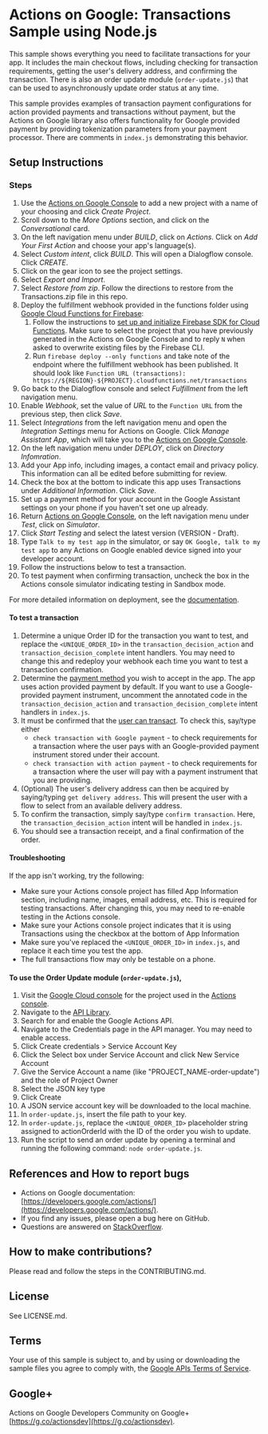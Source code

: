 # Actions on Google: Transactions Sample using Node.js

This sample shows everything you need to facilitate transactions for your app.
It includes the main checkout flows, including checking for transaction
requirements, getting the user's delivery address, and confirming the
transaction. There is also an order update module (`order-update.js`) that can
be used to asynchronously update order status at any time.

This sample provides examples of transaction payment configurations for
action provided payments and transactions without payment, but the Actions on
Google library also offers functionality for Google provided payment by
providing tokenization parameters from your payment processor. There are
comments in `index.js` demonstrating this behavior.

## Setup Instructions

### Steps
1. Use the [Actions on Google Console](https://console.actions.google.com) to add a new project with a name of your choosing and click *Create Project*.
1. Scroll down to the *More Options* section, and click on the *Conversational* card.
1. On the left navigation menu under *BUILD*, click on *Actions*. Click on *Add Your First Action* and choose your app's language(s).
1. Select *Custom intent*, click *BUILD*. This will open a Dialogflow console. Click *CREATE*.
1. Click on the gear icon to see the project settings.
1. Select *Export and Import*.
1. Select *Restore from zip*. Follow the directions to restore from the Transactions.zip file in this repo.
1. Deploy the fulfillment webhook provided in the functions folder using [Google Cloud Functions for Firebase](https://firebase.google.com/docs/functions/):
   1. Follow the instructions to [set up and initialize Firebase SDK for Cloud Functions](https://firebase.google.com/docs/functions/get-started#set_up_and_initialize_functions_sdk). Make sure to select the project that you have previously generated in the Actions on Google Console and to reply `N` when asked to overwrite existing files by the Firebase CLI.
   1. Run `firebase deploy --only functions` and take note of the endpoint where the fulfillment webhook has been published. It should look like `Function URL (transactions): https://${REGION}-${PROJECT}.cloudfunctions.net/transactions`
1. Go back to the Dialogflow console and select *Fulfillment* from the left navigation menu.
1. Enable *Webhook*, set the value of *URL* to the `Function URL` from the previous step, then click *Save*.
1. Select *Integrations* from the left navigation menu and open the *Integration Settings* menu for Actions on Google. Click *Manage Assistant App*, which will take you to the [Actions on Google Console](https://console.actions.google.com).
1. On the left navigation menu under *DEPLOY*, click on *Directory Infomration*.
1. Add your App info, including images, a contact email and privacy policy. This information can all be edited before
submitting for review.
1. Check the box at the bottom to indicate this app uses Transactions under *Additional Information*. Click *Save*.
1. Set up a payment method for your account in the Google Assistant settings on your phone if you haven't set one up already.
1. Return [Actions on Google Console](https://console.actions.google.com), on the left navigation menu under *Test*, click on *Simulator*.
1. Click *Start Testing* and select the latest version (VERSION - Draft).
1. Type `Talk to my test app` in the simulator, or say `OK Google, talk to my test app` to any Actions on Google enabled device signed into your
developer account.
1. Follow the instructions below to test a transaction.
1. To test payment when confirming transaction, uncheck the box in the Actions
console simulator indicating testing in Sandbox mode.

For more detailed information on deployment, see the [documentation](https://developers.google.com/actions/dialogflow/deploy-fulfillment).

#### To test a transaction

1. Determine a unique Order ID for the transaction you want to test, and
replace the `<UNIQUE_ORDER_ID>` in the `transaction_decision_action` and
`transaction_decision_complete` intent handlers. You may
need to change this and redeploy your webhook each time you want to test a transaction
confirmation.
1. Determine the [payment method](https://developers.google.com/actions/transactions/dev-guide#choose_a_payment_method)
you wish to accept in the app. The app uses action provided payment by default.
If you want to use a Google-provided payment instrument, uncomment the annotated
code in the `transaction_decision_action` and `transaction_decision_complete` intent handlers in `index.js`.
1. It must be confirmed that the [user can transact](https://developers.google.com/actions/transactions/dev-guide#check_for_transaction_requirements).
To check this, say/type either
      * `check transaction with Google payment` - to check requirements for a transaction where
      the user pays with an Google-provided payment instrument stored under their account.
      * `check transaction with action payment` - to check requirements for a transaction where
      the user will pay with a payment instrument that you are providing.
1. (Optional) The user's delivery address can then be acquired by saying/typing
`get delivery address`. This will present the user with a flow to select from
an available delivery address.
5. To confirm the transaction, simply say/type `confirm transaction`. Here, the
`transaction_decision_action` intent will be handled in `index.js`.
6. You should see a transaction receipt, and a final confirmation of the order.

#### Troubleshooting

If the app isn't working, try the following:
* Make sure your Actions console project has filled App Information section,
including name, images, email address, etc. This is required for testing transactions.
After changing this, you may need to re-enable testing in the Actions console.
* Make sure your Actions console project indicates that it is using Transactions
using the checkbox at the bottom of App Information
* Make sure you've replaced the `<UNIQUE_ORDER_ID>` in `index.js`,  and replace it
each time you test the app.
* The full transactions flow may only be testable on a phone.

#### To use the Order Update module (`order-update.js`),

1. Visit the [Google Cloud console](https://console.cloud.google.com/)
for the project used in the [Actions console](https://console.actions.google.com).
1. Navigate to the [API Library](https://console.cloud.google.com/apis/library).
1. Search for and enable the Google Actions API.
1. Navigate to the Credentials page in the API manager. You may need to enable access.
1. Click Create credentials > Service Account Key
1. Click the Select box under Service Account and click New Service Account
1. Give the Service Account a name (like "PROJECT_NAME-order-update") and the
role of Project Owner
1. Select the JSON key type
1. Click Create
1. A JSON service account key will be downloaded to the local machine.
1. In `order-update.js`, insert the file path to your key.
1. In `order-update.js`, replace the `<UNIQUE_ORDER_ID>` placeholder string assigned to actionOrderId with the ID of the order you wish to update.
1. Run the script to send an order update by opening a terminal and running the following command: `node order-update.js`.

## References and How to report bugs
* Actions on Google documentation: [https://developers.google.com/actions/](https://developers.google.com/actions/).
* If you find any issues, please open a bug here on GitHub.
* Questions are answered on [StackOverflow](https://stackoverflow.com/questions/tagged/actions-on-google).

## How to make contributions?
Please read and follow the steps in the CONTRIBUTING.md.

## License
See LICENSE.md.

## Terms
Your use of this sample is subject to, and by using or downloading the sample files you agree to comply with, the [Google APIs Terms of Service](https://developers.google.com/terms/).

## Google+
Actions on Google Developers Community on Google+ [https://g.co/actionsdev](https://g.co/actionsdev).


